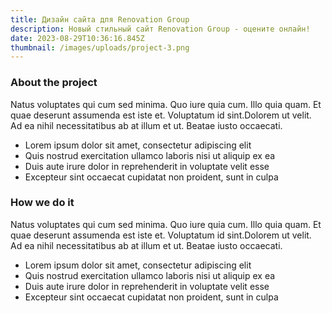```yaml
---
title: Дизайн сайта для Renovation Group
description: Новый стильный сайт Renovation Group - оцените онлайн!
date: 2023-08-29T10:36:16.845Z
thumbnail: /images/uploads/project-3.png
---
```

### About the project

Natus voluptates qui cum sed minima. Quo iure quia cum. Illo quia quam. Et quae deserunt assumenda est iste et. Voluptatum id sint.Dolorem ut velit. Ad ea nihil necessitatibus ab at illum et ut. Beatae iusto occaecati.

* Lorem ipsum dolor sit amet, consectetur adipiscing elit
* Quis nostrud exercitation ullamco laboris nisi ut aliquip ex ea
* Duis aute irure dolor in reprehenderit in voluptate velit esse
* Excepteur sint occaecat cupidatat non proident, sunt in culpa

### How we do it

Natus voluptates qui cum sed minima. Quo iure quia cum. Illo quia quam. Et quae deserunt assumenda est iste et. Voluptatum id sint.Dolorem ut velit. Ad ea nihil necessitatibus ab at illum et ut. Beatae iusto occaecati.

* Lorem ipsum dolor sit amet, consectetur adipiscing elit
* Quis nostrud exercitation ullamco laboris nisi ut aliquip ex ea
* Duis aute irure dolor in reprehenderit in voluptate velit esse
* Excepteur sint occaecat cupidatat non proident, sunt in culpa